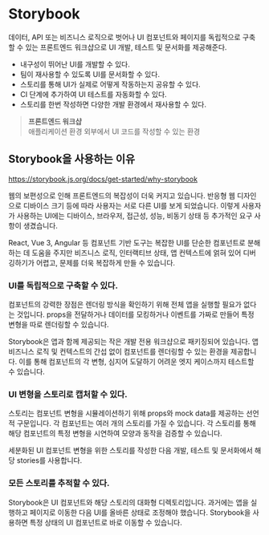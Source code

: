 # Storybook

데이터, API 또는 비즈니스 로직으로 벗어나 UI 컴포넌트와 페이지를 독립적으로 구축할 수 있는 프론트엔드 워크샵으로 UI 개발, 테스트 및 문서화를 제공해준다.

- 내구성이 뛰어난 UI를 개발할 수 있다.
- 팀이 재사용할 수 있도록 UI를 문서화할 수 있다.
- 스토리를 통해 UI가 실제로 어떻게 작동하는지 공유할 수 있다.
- CI 단계에 추가하여 UI 테스트를 자동화할 수 있다.
- 스토리를 한번 작성하면 다양한 개발 환경에서 재사용할 수 있다.

> **프론트엔드 워크샵**<br/>애플리케이션 환경 외부에서 UI 코드를 작성할 수 있는 환경

## Storybook을 사용하는 이유

https://storybook.js.org/docs/get-started/why-storybook

웹의 보편성으로 인해 프론트엔드의 복잡성이 더욱 커지고 있습니다. 반응형 웹 디자인으로 디바이스 크기 등에 따라 사용자는 서로 다른 UI를 보게 되었습니다. 이렇게 사용자가 사용하는 UI에는 디바이스, 브라우저, 접근성, 성능, 비동기 상태 등 추가적인 요구 사항이 생겼습니다.

React, Vue 3, Angular 등 컴포넌트 기반 도구는 복잡한 UI를 단순한 컴포넌트로 분해하는 데 도움을 주지만 비즈니스 로직, 인터랙티브 상태, 앱 컨텍스트에 얽혀 있어 디버깅하기가 어렵고, 문제를 더욱 복잡하게 만들 수 있습니다.

### UI를 독립적으로 구축할 수 있다.

컴포넌트의 강력한 장점은 렌더링 방식을 확인하기 위해 전체 앱을 실행할 필요가 없다는 것입니다. props을 전달하거나 데이터를 모킹하거나 이벤트를 가짜로 만들어 특정 변형을 따로 렌더링할 수 있습니다.

Storybook은 앱과 함께 제공되는 작은 개발 전용 워크샵으로 패키징되어 있습니다. 앱 비즈니스 로직 및 컨텍스트의 간섭 없이 컴포넌트를 렌더링할 수 있는 환경을 제공합니다. 이를 통해 컴포넌트의 각 변형, 심지어 도달하기 어려운 엣지 케이스까지 테스트할 수 있습니다.

### UI 변형을 스토리로 캡처할 수 있다.

스토리는 컴포넌트 변형을 시뮬레이션하기 위해 props와 mock data를 제공하는 선언적 구문입니다. 각 컴포넌트는 여러 개의 스토리를 가질 수 있습니다. 각 스토리를 통해 해당 컴포넌트의 특정 변형을 시연하여 모양과 동작을 검증할 수 있습니다.

세분화된 UI 컴포넌트 변형을 위한 스토리를 작성한 다음 개발, 테스트 및 문서화에서 해당 stories를 사용합니다.

### 모든 스토리를 추적할 수 있다.

Storybook은 UI 컴포넌트와 해당 스토리의 대화형 디렉토리입니다. 과거에는 앱을 실행하고 페이지로 이동한 다음 UI를 올바른 상태로 조정해야 했습니다. Storybook을 사용하면 특정 상태의 UI 컴포넌트로 바로 이동할 수 있습니다.
